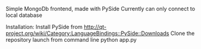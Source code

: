 Simple MongoDb frontend, made with PySide
Currently can only connect to local database

Installation:
Install PySide from http://qt-project.org/wiki/Category:LanguageBindings::PySide::Downloads
Clone the repository
launch from command line python app.py
